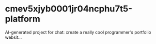 # cmev5xjyb0001jr04ncphu7t5-platform
AI-generated project for chat: create a really cool programmer's portfolio websit...
